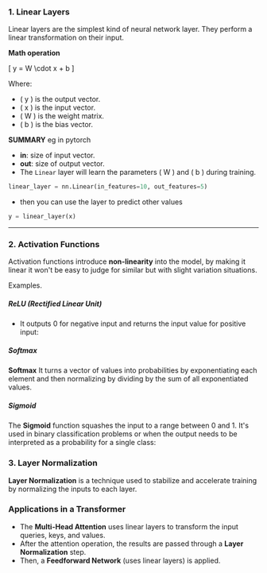 ### 1. **Linear Layers**
Linear layers are the simplest kind of neural network layer. They perform a linear transformation on their input.

**Math operation** 

\[
y = W \cdot x + b
\]

Where:
- \( y \) is the output vector.
- \( x \) is the input vector.
- \( W \) is the weight matrix.
- \( b \) is the bias vector.



>>>
**SUMMARY**
eg in pytorch
- **in**: size of input vector.
- **out**: size of output vector.
- The `Linear` layer will learn the parameters \( W \) and \( b \) during training.

```python
linear_layer = nn.Linear(in_features=10, out_features=5)
```
- then you can use the layer to predict other values
```python
y = linear_layer(x)
```

>>>








---

### 2. **Activation Functions**

Activation functions introduce **non-linearity** into the model, by making it linear it won't be easy to judge for similar but with slight variation situations. 
>>>
Examples.

##### **ReLU (Rectified Linear Unit)** 
- It outputs 0 for negative input and returns the input value for positive input:

##### **Softmax**

**Softmax** It turns a vector of values into probabilities by exponentiating each element and then normalizing by dividing by the sum of all exponentiated values.
##### **Sigmoid**

The **Sigmoid** function squashes the input to a range between 0 and 1. It's used in binary classification problems or when the output needs to be interpreted as a probability for a single class:
>>>

### 3. **Layer Normalization**

**Layer Normalization** is a technique used to stabilize and accelerate training by normalizing the inputs to each layer. 




### Applications in a Transformer

- The **Multi-Head Attention**  uses linear layers to transform the input queries, keys, and values.
- After the attention operation, the results are passed through a **Layer Normalization** step.
- Then, a **Feedforward Network** (uses linear layers) is applied.
